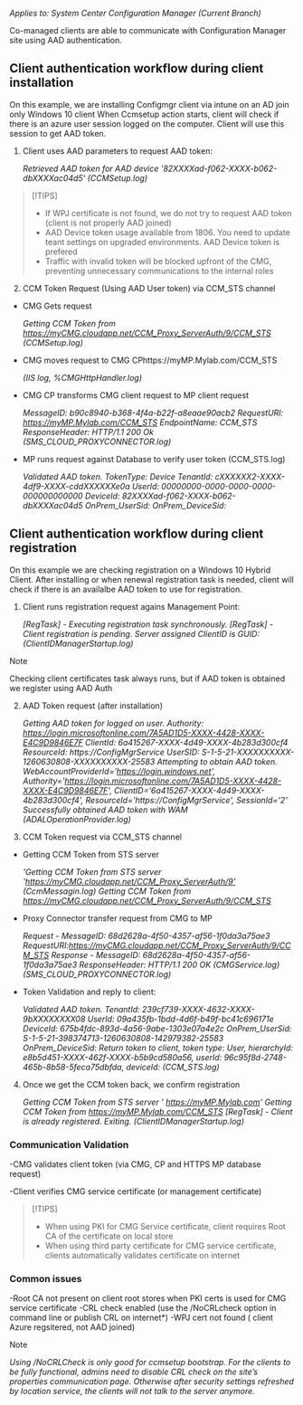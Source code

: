 
*Applies to: System Center Configuration Manager (Current Branch)*

Co-managed clients are able to communicate with Configuration Manager site using AAD authentication. 

## Client authentication workflow during client installation

On this example, we are installing Configmgr client via intune on an AD join only Windows 10 client
When Ccmsetup action starts, client will check if there is an azure user session logged on the computer. Client will use this session to get AAD token.

1. Client uses AAD parameters to request AAD token:

    *Retrieved AAD token for AAD device '82XXXXad-f062-XXXX-b062-dbXXXXac04d5' (CCMSetup.log)*

>[!TIPS] 
   >- If WPJ certificate is not found, we do not try to request AAD token (client is not properly AAD joined)
   >- AAD Device token usage available from 1806. You need to update teant settings on upgraded environments. AAD Device token is prefered
   >- Traffic with invalid token will be blocked upfront of the CMG, preventing unnecessary communications to the internal roles

2.	CCM Token Request (Using AAD User token) via CCM_STS channel

-   CMG Gets request 
    
      *Getting CCM Token from https://myCMG.cloudapp.net/CCM_Proxy_ServerAuth/9/CCM_STS (CCMSetup.log)*
    
-   CMG moves request to CMG CPhttps://myMP.Mylab.com/CCM_STS
    
      *(IIS log, %CMGHttpHandler.log)*
    
-   CMG CP transforms CMG client request to MP client request 
    
      *MessageID: b90c8940-b368-4f4a-b22f-a8eaae90acb2 RequestURI: https://myMP.Mylab.com/CCM_STS EndpointName: CCM_STS ResponseHeader: HTTP/1.1 200 Ok  (SMS_CLOUD_PROXYCONNECTOR.log)*
   
-   MP runs request against Database to verify user token (CCM_STS.log)
   
      *Validated AAD token. TokenType: Device TenantId: cXXXXXX2-XXXX-4df9-XXXX-cddXXXXXXe0a UserId: 00000000-0000-0000-0000-000000000000 DeviceId: 82XXXXad-f062-XXXX-b062-dbXXXXac04d5 OnPrem_UserSid:  OnPrem_DeviceSid:*  
 
 
 
## Client authentication workflow during client registration

On this example we are checking registration on a Windows 10 Hybrid Client. After installing or when renewal registration task is needed, client will check if there is an availalbe AAD token to use for registration.

1. Client runs registration request agains Management Point:

   *[RegTask] - Executing registration task synchronously.*
   *[RegTask] - Client registration is pending. Server assigned ClientID is GUID: (ClientIDManagerStartup.log)*

> [!Note]
>Checking client certificates task always runs, but if AAD token is obtained we register using AAD Auth

2. AAD Token request (after installation) 

   *Getting AAD token for logged on user. Authority: https://login.microsoftonline.com/7A5AD1D5-XXXX-4428-XXXX-E4C9D9846E7F ClientId: 6a415267-XXXX-4d49-XXXX-4b283d300cf4 ResourceId: https://ConfigMgrService UserSID: S-1-5-21-XXXXXXXXXX-1260630808-XXXXXXXXXX-25583
Attempting to obtain AAD token. WebAccountProviderId='https://login.windows.net', Authority='https://login.microsoftonline.com/7A5AD1D5-XXXX-4428-XXXX-E4C9D9846E7F', ClientID='6a415267-XXXX-4d49-XXXX-4b283d300cf4', ResourceId='https://ConfigMgrService', SessionId='2'
Successfully obtained AAD token with WAM (ADALOperationProvider.log)*

3. CCM Token request via CCM_STS channel

-   Getting CCM Token from STS server 

     *'Getting CCM Token from STS server 'https://myCMG.cloudapp.net/CCM_Proxy_ServerAuth/9’ (CcmMessagin.log)
Getting CCM Token from https://myCMG.cloudapp.net/CCM_Proxy_ServerAuth/9/CCM_STS*

-   Proxy Connector transfer request from CMG to MP

      *Request - MessageID: 68d2628a-4f50-4357-af56-1f0da3a75ae3 RequestURI:https://myCMG.cloudapp.net/CCM_Proxy_ServerAuth/9/CCM_STS
Response - MessageID: 68d2628a-4f50-4357-af56-1f0da3a75ae3 ResponseHeader: HTTP/1.1 200 OK (CMGService.log)
(SMS_CLOUD_PROXYCONNECTOR.log)*

-   Token Validation and reply to client:

      *Validated AAD token. TenantId: 239cf739-XXXX-4632-XXXX-9bXXXXXXXX08 UserId: 09a435fb-1bdd-4d6f-b49f-bc41c696171e DeviceId: 675b4fdc-893d-4a56-9abe-1303e07a4e2c OnPrem_UserSid: S-1-5-21-398374713-1260630808-142979382-25583 OnPrem_DeviceSid:
Return token to client, token type: User, hierarchyId: e8b5d451-XXXX-462f-XXXX-b5b9cd580a56, userId: 96c95f8d-2748-465b-8b58-5feca75dbfda, deviceId: (CCM_STS.log)*

4. Once we get the CCM token back, we confirm registration

   *Getting CCM Token from STS server ' https://myMP.Mylab.com'
Getting CCM Token from https://myMP.Mylab.com/CCM_STS
[RegTask] - Client is already registered. Exiting. (ClientIDManagerStartup.log)*
 


### Communication Validation
-CMG validates client token (via CMG, CP and HTTPS MP database request)

-Client verifies CMG service certificate (or management certificate)

>[!TIPS] 
   >- When using PKI for CMG Service certificate, client requires Root CA of the certificate on local store
   >- When using third party certificate for CMG service certificate, clients automatically validates certificate on internet


### Common issues
-Root CA not present on client root stores when PKI certs is used for CMG service certificate
-CRL check enabled (use the /NoCRLcheck option in command line or publish CRL on internet*)
-WPJ cert not found ( client Azure regsitered, not AAD joined)


> [!NOTE] 
>*Using /NoCRLCheck is only good for ccmsetup bootstrap. For the clients to be fully functional, admins need to disable CRL check on the site’s properties communication page. Otherwise after security settings refreshed by location service, the clients will not talk to the server anymore.*

